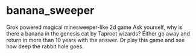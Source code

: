 # banana_sweeper
Grok powered magical minesweeper-like 2d game
Ask yourself, why is there a banana in the genesis cat by Taproot wizards?
Either go away and return in more than 10 years with the answer.
Or play this game and see how deep the rabbit hole goes.
